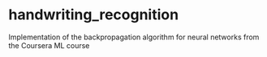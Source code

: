 # handwriting_recognition

Implementation of the backpropagation algorithm for neural networks from the Coursera ML course
